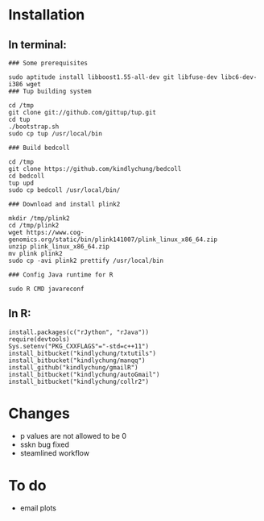 
# Installation

## In terminal:

    ### Some prerequisites

    sudo aptitude install libboost1.55-all-dev git libfuse-dev libc6-dev-i386 wget
    ### Tup building system

    cd /tmp
    git clone git://github.com/gittup/tup.git
    cd tup
    ./bootstrap.sh
    sudo cp tup /usr/local/bin

    ### Build bedcoll

    cd /tmp
    git clone https://github.com/kindlychung/bedcoll
    cd bedcoll
    tup upd
    sudo cp bedcoll /usr/local/bin/

    ### Download and install plink2

    mkdir /tmp/plink2
    cd /tmp/plink2
    wget https://www.cog-genomics.org/static/bin/plink141007/plink_linux_x86_64.zip
    unzip plink_linux_x86_64.zip
    mv plink plink2
    sudo cp -avi plink2 prettify /usr/local/bin

    ### Config Java runtime for R

    sudo R CMD javareconf

## In R:

    install.packages(c("rJython", "rJava"))
    require(devtools)
    Sys.setenv("PKG_CXXFLAGS"="-std=c++11")
    install_bitbucket("kindlychung/txtutils")
    install_bitbucket("kindlychung/manqq")
    install_github("kindlychung/gmailR")
    install_bitbucket("kindlychung/autoGmail")
    install_bitbucket("kindlychung/collr2")

# Changes


* p values are not allowed to be 0
* sskn bug fixed
* steamlined workflow

# To do

* email plots
